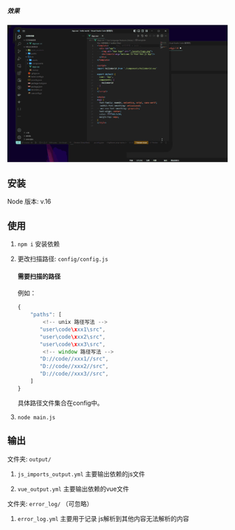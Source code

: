
##### 效果
![Alt text](1.gif)
## 安装
Node 版本: v.16 

## 使用
1. `npm i` 安装依赖

2. 更改扫描路径: `config/config.js`
    #### 需要扫描的路径
    例如：
    ```js
    {
        "paths": [
            <!-- unix 路径写法 -->
           "user\code\xxx1\src",
           "user\code\xxx2\src",
           "user\code\xxx3\src",
            <!-- window 路径写法 -->
           "D://code//xxx1//src",
           "D://code//xxx2//src",
           "D://code//xxx3//src",
        ]
    }
    ```

    具体路径文件集合在config中。

3. `node main.js` 

## 输出 
文件夹: `output/`
1. `js_imports_output.yml` 主要输出依赖的js文件

2. `vue_output.yml` 主要输出依赖的vue文件


文件夹: `error_log/` （可忽略）
1. `error_log.yml` 主要用于记录 js解析到其他内容无法解析的内容


